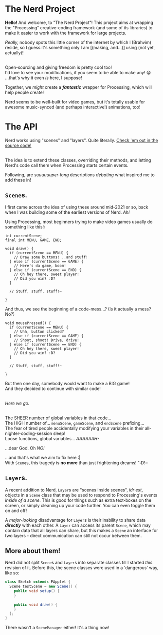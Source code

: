 # The Nerd Project
**Hello!** And welcome, to "The Nerd Project"! This project aims at wrapping the "Processing" creative-coding framework
(and some of its libraries) to make it easier to work with the framework for large projects.

*Really,* nobody spots this little corner of the internet by which I (Brahvim) reside, so I guess it's something only I 
am [(making, and...)] using (not yet, actually)!

<br>Open-sourcing and giving freedom is pretty cool too!
<br>I'd love to see your modifications, if you seem to be able to make any! :grin:
<br>...that's why it even *is* here, I suppose!

Together, we *might* create a ***fantastic*** wrapper for Processing, which will help people create!

Nerd seems to be well-built for video games, but it's totally usable for awesome music-synced (and perhaps interactive!) animations, too!

# The API
Nerd works using "scenes" and "layers". Quite literally. [Check 'em out in the source code!](https://github.com/Brahvim/TheNerdProject/tree/master/src/com/brahvim/nerd/scene_api)

<br>The idea is to extend these classes, overriding their methods, and letting Nerd's code call them when Processing starts certain events.

Following, are *suuuuuuper-long* descriptions *debating* what inspired me to add these in!

## `Scene`s.
I first came across the idea of using these around mid-2021 or so, back when I was building some of the earliest versions of Nerd. *Ah!*

Using Processing, most beginners trying to make video games usually do something like this!:

```processing
int currentScene;
final int MENU, GAME, END;

void draw() {
  if (currentScene == MENU) {
    // Draw some buttons! ..and stuff!
  } else if (currentScene == GAME) {
    // Here's da game, boom!
  } else if (currentScene == END) {
    // Oh hey there, sweet player!
    // Did you win? :D?
  }
  
  // Stuff, stuff, stuff!~
  
}
```

And thus, we see the beginning of a code-mess...? (Is it actually a mess? No?)

```processing
void mousePressed() {
  if (currentScene == MENU) {
    // Uhh, button clicked?
  } else if (currentScene == GAME) {
    // Shoot, shoot! Drive, drive!
  } else if (currentScene == END) {
    // Oh hey there, sweet player!
    // Did you win? :D?
  }
  
  // Stuff, stuff, stuff!~
  
}
```

But then one day, somebody would want to make a BIG game!
<br> And they decided to continue with similar code!

<br>*Here we go.*

<br>The SHEER number of global variables in that code...
<br>The HIGH number of... `menuScene`, `gameScene`, and `endScene` prefixing...
<br>The fear of tired people accidentally modifying your variables in their all-nighter-coding-session sleep!
<br>Loose functions, global variables... *AAAAAAH-*


...dear God. Oh *NO!*

...and that's what we aim to fix here :|
<br>With `Scene`s, this tragedy is **no more** than just frightening dreams! ":D!~

## `Layer`s.
A recent addition to Nerd, `Layer`s are "scenes inside scenes", *idr est*, objects in a `Scene` class that may be used to respond to Processing's events *inside of a scene*. This is good for things such as extra text-boxes on the screen, or simply cleaning up your code further. You can even toggle them on and off!

A *major-looking* disadvantage for `Layer`s is their inability to share data ***directly*** with each other. A `Layer` can access its parent `Scene`, which may contain data that all layers can share, but this makes a `Scene` an interface for two layers - direct communication can still not occur between them.

## More about them!
Nerd did not split `Scene`s and `Layer`s into separate classes till I started *this* revision of it. Before this, the scene classes were used in a 'dangerous' way, like so:

```java
class Sketch extends PApplet {
  Scene testScene = new Scene() {
    public void setup() {
    }
    
    public void draw() {
    }
  };
}
```

There wasn't a `SceneManager` either! It's a thing now!
